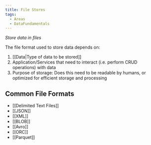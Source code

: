 ```yaml
---
title: File Stores
tags:
  - Areas
  - DataFundamentals
---
```

*Store data in files*

The file format used to store data depends on:
1. [[Data|Type of data to be stored]]
2. Application/Services that need to interact (i.e. perform CRUD operations) with data
3. Purpose of storage: Does this need to be readable by humans, or optimized for efficient storage and processing
## Common File Formats
- [[Delimited Text Files]]
- [[JSON]]
- [[XML]]
- [[BLOB]]
- [[Avro]]
- [[ORC]]
- [[Parquet]]
